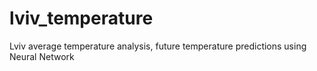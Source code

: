 # lviv_temperature
Lviv average temperature analysis, future temperature predictions using Neural Network
